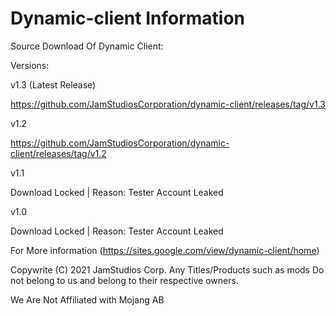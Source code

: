 # Dynamic-client Information
Source Download Of Dynamic Client:

Versions:

v1.3 (Latest Release)

https://github.com/JamStudiosCorporation/dynamic-client/releases/tag/v1.3

v1.2

https://github.com/JamStudiosCorporation/dynamic-client/releases/tag/v1.2

v1.1

Download Locked | Reason: Tester Account Leaked

v1.0

Download Locked | Reason: Tester Account Leaked

For More information (https://sites.google.com/view/dynamic-client/home)

Copywrite (C) 2021 JamStudios Corp.
Any Titles/Products such as mods Do not belong to us and belong to their respective owners.

We Are Not Affiliated with Mojang AB
